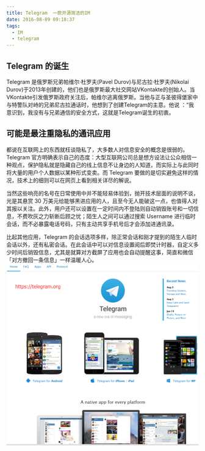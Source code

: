 ```yaml
---
title: Telegram  一款开源简洁的IM
date: 2016-08-09 09:18:37
tags:
  - IM
  - telegram
---
```


## Telegram 的诞生
Telegram 是俄罗斯兄弟帕维尔·杜罗夫(Pavel Durov)与尼古拉·杜罗夫(Nikolai Durov)于2013年创建的，他们也是俄罗斯最大社交网站VKontakte的创始人。当VKontakte引发俄罗斯政府关注后，帕维尔逃离俄罗斯。当他与正与圣彼得堡家中与特警队对峙的兄弟尼古拉通话时，他想到了创建Telegram的主意。他说 ：“我意识到，我没有与兄弟通信的安全方式，这就是Telegram诞生的初衷。
## 可能是最注重隐私的通讯应用

都说在互联网上的东西就枉谈隐私了，大多数人对信息安全的概念是很弱的。Telegram 官方明确表示自己的态度：大型互联网公司总是想方设法让公众相信一种观点，保护隐私就是隐藏自己的线上信息不让身边的人知道，而实际上与此同时将大量的用户个人数据以某种形式变卖。而 Telegram 要做的是切实避免这样的情况，技术上的细则可以在网页上看到相关详尽的解说。

当然这些响亮的名号在日常使用中并不能轻易体验到，抛开技术层面的说明不谈，光是其悬赏 30 万美元给能够黑进应用的人，且至今无人能破这一点，也值得人对其报以关注。此外，用户还可以设置在一定时间内不登陆则自动销毁账号和一切信息，不费吹灰之力斩断后顾之忧；陌生人之间可以通过搜索 Username 进行临时会话，而不必暴露电话号码，只有主动共享手机号后才会添加进通讯录。

比起其他应用，Telegram 的会话选项多样，除正常会话和刚才提到的陌生人临时会话以外，还有私密会话。在此会话中可以对信息设置阅后即焚计时器，自定义多少时间后销毁信息，尤其是就算对方截屏了应用也会自动提醒这事，简直和微信「对方撤回一条信息」一样温暖人心。
![telegram](/images/telegram.png)
